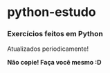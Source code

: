 # python-estudo

<h3> Exercícios feitos em Python</h3>
<p> Atualizados periodicamente!</p>
<b>Não copie! Faça você mesmo :D </b>
